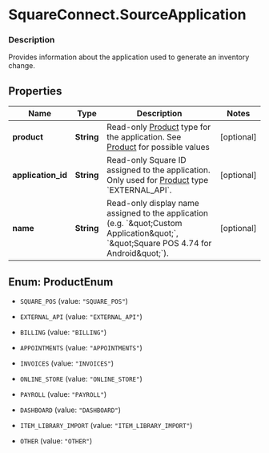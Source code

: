 # SquareConnect.SourceApplication

### Description

Provides information about the application used to generate an inventory change.

## Properties
Name | Type | Description | Notes
------------ | ------------- | ------------- | -------------
**product** | **String** | Read-only [Product](#type-product) type for the application. See [Product](#type-product) for possible values | [optional] 
**application_id** | **String** | Read-only Square ID assigned to the application. Only used for [Product](#type-product) type &#x60;EXTERNAL_API&#x60;. | [optional] 
**name** | **String** | Read-only display name assigned to the application (e.g. &#x60;\&quot;Custom Application\&quot;&#x60;, &#x60;\&quot;Square POS 4.74 for Android\&quot;&#x60;). | [optional] 


<a name="ProductEnum"></a>
## Enum: ProductEnum


* `SQUARE_POS` (value: `"SQUARE_POS"`)

* `EXTERNAL_API` (value: `"EXTERNAL_API"`)

* `BILLING` (value: `"BILLING"`)

* `APPOINTMENTS` (value: `"APPOINTMENTS"`)

* `INVOICES` (value: `"INVOICES"`)

* `ONLINE_STORE` (value: `"ONLINE_STORE"`)

* `PAYROLL` (value: `"PAYROLL"`)

* `DASHBOARD` (value: `"DASHBOARD"`)

* `ITEM_LIBRARY_IMPORT` (value: `"ITEM_LIBRARY_IMPORT"`)

* `OTHER` (value: `"OTHER"`)




